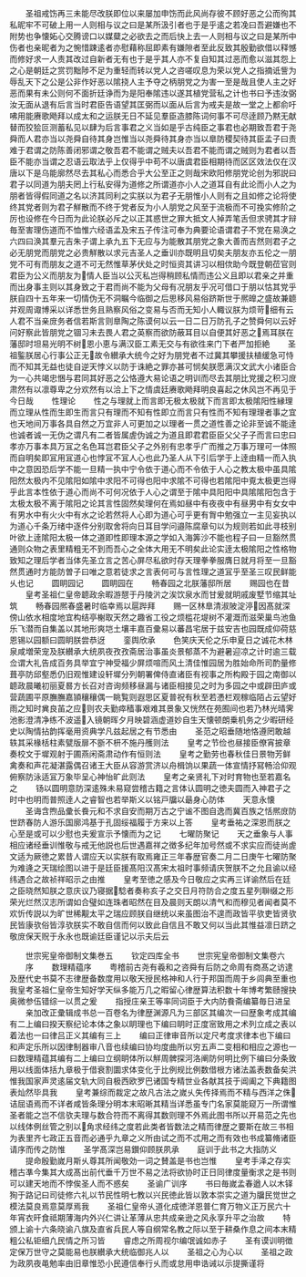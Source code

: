 <!-- { "loadSidebar": true } -->
　　圣祖戒饬再三未能尽改朕即位以来屡加申饬而此风尚存彼不顾好恶之公而徇其私昵牢不可破上用一人则相与议之曰是某所汲引者也于是乎逺之若凂曰吾避嫌也不附势也争懐妬心交腾谤口以媒糵之必欲去之而后快上去一人则相与议之曰是某所中伤者也亲昵者为之惋惜踈逺者亦慰藉称屈即素有嫌隙者至此反致其殷勤欲借以释憾而修好求一人责其改过自新者无有也于是乎其人亦不复自知其过恶而愈以滋其怨上之心是朝廷之赏罚黜陟不足为重轻而转以党人之咨嗟叹息为荣以党人之指摘诋訾为辱乱天下之公是公非作好恶以隂挠人主予夺之柄朋党之为害一至是哉且使人主之好恶而果有未公则何不面折廷诤而为是阳奉隂违以遂其植党营私之计也书曰予违汝弼汝无面从退有后言当时君臣告语望其匡弼而以面从后言为戒夫是故一堂之上都俞吁咈用能赓歌飏拜以成太和之运朕无日不延见羣臣造膝陈词何事不可尽逹顾乃黙无献替而狡狯叵测蓄私见以肆为后言事君之义当如是乎古纯臣之事君也必期致吾君于尧舜而人君亦当以尧舜自待其身岂惟当以尧舜待其身亦当以臯防稷契待其臣孟子曰责难于君谓之防陈善闭邪谓之敬吾君不能谓之贼夫以吾君不能而谓之贼则为君者以吾臣不能亦当谓之忍语云取法乎上仅得乎中苟不以唐虞君臣相期待而区区效法仅在汉唐以下是乌能廓然尽去其私心而悉合乎大公至正之则哉宋欧阳修朋党论创为邪説曰君子以同道为朋夫罔上行私安得为道修之所谓道亦小人之道耳自有此论而小人之为朋者皆得假同道之名以济其同利之实朕以为君子无朋惟小人则有之且如修之论将使终其党者则为君子觧散而不终于党者反为小人朋党之风至于流极而不可挽实修阶之厉也设修在今日而为此论朕必斥之以正其惑世之罪大抵文人掉弄笔舌但求骋其才辩毎至害理伤道而不恤惟六经语孟及宋五子传注可奉为典要论语谓君子不党在易涣之六四曰涣其羣元吉朱子谓上承九五下无应与为能散其朋党之象大善而吉然则君子之必无朋党而朋党之必贵觧散以求元吉圣人之垂训亦既明且切矣夫朋友亦五伦之一朋党不可有而朋友之道不可无然惟草茅伏处之时恒资其讲习以相佽助今既登朝莅官则君臣为公义而朋友为情人臣当以公灭私岂得稍顾私情而违公义且即以君亲之并重而出身事主则以其身致之于君而尚不能为父母有况朋友乎况可借口于朋以怙其党乎朕自四十五年来一切情伪无不洞瞩今临御之后思移风易俗跻斯世于熈皥之盛故兼聼并观周诹博采以详悉世务且熟察风俗之变易与否而无知小人輙议朕为烦苛细有云人君不当亲庻务者信若斯言则臯陶之陈谟何以云一日二日万防孔子之赞舜何以云好问好察此皆朋党之锢习未去畏人君之英察而欲防蔽耳目以自便其好恶之焉耳朕在藩邸时坦易光明不树恩小恵与满汉臣工素无交与有欲徃来门下者严加拒絶
　　圣祖鍳朕居心行事公正无故令纉承大统今之好为朋党者不过冀其攀援扶植缓急可恃而不知其无益也徒自逆天悖义以防于诛絶之罪亦甚可悯矣朕愿满汉文武大小诸臣合为一心共竭忠悃与君同其好恶之公恪遵大易论语之明训而尽去其朋比党援之积习庻肃然有以凛尊卑之分欢然有以洽上下之情虞廷赓歌飏拜明良喜起之休风岂不再见于今日哉
　　性理论
　　性之与理就上而言即无极太极就下而言即太极隂阳性縁理而立理从性而生即生而言只有理而不知有性即立而言只有性而不知有理理者事之宜也天地间万事各具自然之万宜非人可更加之以理者一贯之道性善之论非至诚不能逹也诚者诚一无伪之谓凡有二者皆属虗伪诚之为道且即君君臣臣父父子子而言曰忠曰孝亦万事本具万冝之名色耳岂君臣父子之外别有忠孝乎广而推之万事万理可一体照而自明矣即冝用冝道心也悖冝不冝人心也此乃圣人从下引后学于上逹由精一而入执中之意因恐后学不能一旦精一执中宁令依于道心而不令依于人心之教太极中虽具隂阳然太极内不见隂阳如隂中求阳不可得也阳中求隂不可得也若隂阳中覔太极更岂得乎此言本性依于道心而尚不可何况依于人心之谓至于隂中具阳阳中具隂隂阳包含于太极太极不离于隂阳之论其言性固然矣理何在焉如昼中有夜夜中有昼男中有女女中有男水中有火火中有水之论若然将人心即为道心可乎更有胷中勉强立一主见妄执以为道心千条万绪中逐件分别取舍将向日耳目学问邉陈腐章句以为规则若如此寻枝别叶欲上逹隂阳太极一体之道即性即理本源之学如入海筭沙不能也程子曰一旦豁然贯通则众物之表里精粗无不到而吾心之全体大用无不明矣此论实逹太极隂阳之性格物致知之理后学者当体先圣立言之苦心屏尽私欲时存天理拳拳服膺日就月将至一旦豁然贯通时方能防曽子曰唯之意若徒求之言表何可与言性理之道冝乎至圣三叹民鲜能乆也记
　　圆眀园记
　　圆眀园在
　　畅春园之北朕藩邸所居
　　赐园也在昔
　　皇考圣祖仁皇帝聼政余暇游憇于丹陵沜之涘饮泉水而甘爰就眀戚废墅节缩其址筑
　　畅春园熈春盛暑时临幸焉以扈跸拜
　　赐一区林臯清淑陂淀渟因髙就深傍山依水相度地宜构结亭榭取天然之趣省工役之烦槛花堤树不灌溉而滋荣巢鸟池鱼乐飞潜而自集盖以其地形爽垲土壤丰嘉百彚易以蕃昌宅居于兹安吉也园既成仰荷慈恩锡以园额曰圆眀朕尝恭迓
　　銮舆欣承
　　色笑庆天伦之乐申夏日之诚花木林泉咸増荣宠及朕纉承大统夙夜孜孜斋居治事虽炎景郁蒸不为避暑迎凉之计时逾三载佥谓大礼告成百务具举宜宁神受福少屏烦喧而风土清佳惟园居为胜始命所司酌量修葺亭防邱壑悉仍旧观惟建设轩墀分列朝署俾侍直诸臣有视事之所构殿于园之南御以聼政晨曦初丽夏晷方长召对咨询频移昼漏与诸臣相接见之时为多园之中或辟田庐或营蔬圃平原膴膴嘉頴穰穰偶一眺覧则遐思区夏普祝有秋至若慿栏观稼临陌占云望好雨之知时兾良苖之应则农夫勤瘁穑事艰难其景象又恍然在苑囿间也若乃林光晴霁池影澄清净练不波遥入镜朝晖夕月映碧涵虚道妙自生天懐顿朗乗机务之少暇研经史以陶情拈韵挥毫用资典学凡兹起居之有节悉由
　　圣范之昭垂随地恪遵罔敢越轶其采椽栝柱素甓版扉不斵不枅不施丹雘则法
　　皇考之节俭也昼接臣僚宵披章奏校文于墀观射于圃燕闲斋肃动作有恒则法
　　皇考之勤劳也春秋佳日景物芳鲜禽奏和声花凝湛露偶召诸王大臣从容游赏济以舟楫饷以果蔬一体宣情抒冩畅洽仰观俯察防泳适冝万象毕呈心神怡旷此则法
　　皇考之亲贤礼下对时育物也至若嘉名之
　　钖以圆明意防深逺殊未易窥尝稽古籍之言体认圆明之徳夫圆而入神君子之时中也明而普照逹人之睿智也若举斯义以铭戸牖以朂身心防体
　　天意永懐
　　圣诲含煦品彚长飬元和不求自安而期万古之宁谧不图自逸而冀百族之恬熈庻防世跻春防人游乐国廓鸿基于孔固绥福履于方来以上答
　　皇考垂祐之深恩而朕之心至是或可以少慰也夫爰宣示予懐而为之记
　　七曜防聚记
　　天之垂象与人事相应诸经垂训惟敬与戒无他説也后世遇嘉祥之徴多纪年加号然或不求实应而徒尚虗文适为厥徳之累昔人谓应天以实朕有取焉雍正三年春歴官奏二月二日庚午七曜防聚为难逄之天瑞绘图以进于是廷臣援髙阳汉髙宋太祖时事频请庆贺朕不之允且谕以经纬遇合之故祯祥昭示之由推
　　皇考至徳之感及今日敬应之实再三详谕然后在廷之臣晓然知朕之意庆议乃寝据騐者奏称亥子之交日月符防合之度五星列聨缀之形荣光烂然汉志所谓如合璧如连珠者昭然在目及晨则天朗以清气和而穆见者闻者莫不欢忻传説以为旷世稀觏太平之瑞应顾朕自继统以来虽图治不遑而政皆平欤吏皆贤欤民皆康欤俗皆淳欤朕实不敢自信而何以致此自信且不敢又何以当此其惟益凛日跻之敬庻保天贶于永永也既谕廷臣谨记以示夫后云

　　世宗宪皇帝御制文集巻五
　　钦定四库全书
　　世宗宪皇帝御制文集卷六
　　序
　　数理精蕴序
　　粤稽前古尧有羲和之咨舜有后防之命周有商髙之访逮及歴代史书莫不志律歴备数度用以敬天授民格神和人行于邦国而周于乡闾典至重也我皇考圣祖仁皇帝生知好学天纵多能万几之暇留心律歴算法积数十年博考繁赜搜抉奥微参伍错综一以贯之爰
　　指授庄亲王等率同词臣于大内防飬斋编纂毎日进呈
　　亲加改正彚辑成书总一百卷名为律歴渊源凡为三部区其编次一曰歴象考成其编有二上编曰揆天察纪论本体之象以眀理也下编曰眀时正度宻致用之术列立成之表以着法也一曰律吕正义其编有三上
　　编曰正律审音所以定尺考度求律本也下编曰和声定乐所以因律制器审八音也续编曰协均度曲所以穷五声二变相和相应之源也一曰数理精蕴其编有二上编曰立纲眀体所以觧周髀探河洛阐防何明比例下编曰分条致用以线面体括九章极于借衰割圜求体变化于比例规比例数借根方诸法盖表数备矣洪惟我国家声灵逺届文轨大同自极西欧罗巴诸国专精世业各献其技于阊阖之下典籍图表灿然毕具我
　　皇考兼综而裁定之故凡古法之嵗乆失传择焉而不精与西洋之侏诘屈语焉而不详者咸皆条理分明本末昭晰其精当详悉虽专门名家莫能窥万一所谓惟圣者能之岂不信欤夫理与数合符而不离得其数则理不外焉此图书所以开易范之先也以线体例丝管之别以角求经纬之度若此类者皆数法之精而律歴之要斯在故三书相为表里齐七政正五音而必通乎九章之义所由试之而不忒用之而有效也书成纂脩诸臣请序而传之防惟
　　圣学髙深岂易鑚仰顾朕夙承
　　庭训于此书之大指防义
　　提命殷勤嵗月斯乆尊其所闻敬効一词之賛盖是书也岂惟
　　皇考手泽之存实稽古凖今集其大成髙出前代垂千万世不易之法将欲协时正日同律度量衡求之是书则可以建天地而不悖俟圣人而不惑矣
　　圣谕广训序
　　书曰毎嵗孟春遒人以木铎狥于路记曰司徒修六礼以节民性明七教以兴民徳此皆以敦本崇实之道为牖民觉世之模法莫良焉意莫厚焉我
　　圣祖仁皇帝乆道化成徳洋恩普仁育万物义正万民六十年宵衣旰食祗期薄海内外兴仁讲让革薄从忠共成亲逊之风永享升平之治故
　　特颁上谕十六条晓谕八旗及直省兵民人等自纲常名教之际以至于耕桑作息之间本末精粗公私钜细凢民情之所习皆
　　睿虑之所周视尔编氓诚如赤子
　　圣有谟训明徴定保万世守之莫能易也朕纉承大统临御兆人以
　　圣祖之心为心以
　　圣祖之政为政夙夜黾勉率由旧章惟恐小民遵信奉行乆而或怠用申诰诫以示提撕谨将
